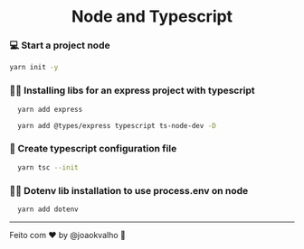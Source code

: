 <h1 align="center">Node and Typescript</h1>


### 💻 Start a project node


```bash
yarn init -y
```


### 👨‍💻  Installing libs for an express project with typescript
```bash
  yarn add express
```
```bash
  yarn add @types/express typescript ts-node-dev -D
```

### 📝  Create typescript configuration file
```bash
  yarn tsc --init
```

### 👨‍💻  Dotenv lib installation to use process.env on node
```bash
  yarn add dotenv
```

---

Feito com ♥ by @joaokvalho 👨 &nbsp;
